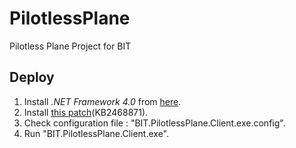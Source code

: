 # PilotlessPlane

Pilotless Plane Project for BIT

## Deploy

1. Install _.NET Framework 4.0_ from [here](https://www.microsoft.com/en-us/download/details.aspx?id=17851).
2. Install [this patch](https://www.microsoft.com/en-us/download/details.aspx?id=3556)(KB2468871).
3. Check configuration file : "BIT.PilotlessPlane.Client.exe.config".
4. Run "BIT.PilotlessPlane.Client.exe".
